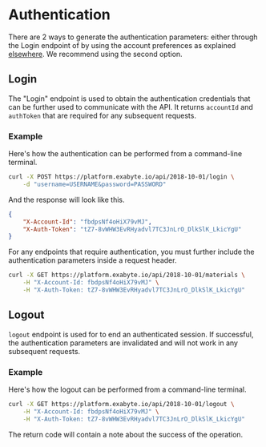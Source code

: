 # Authentication

There are 2 ways to generate the authentication parameters: either through the Login endpoint of by using the account preferences as explained [elsewhere](../accounts/ui/preferences/api/). We recommend using the second option.

## Login

The "Login" endpoint is used to obtain the authentication credentials that can be further used to communicate with the API. It returns `accountId` and `authToken` that are required for any subsequent requests. 

### Example

Here's how the authentication can be performed from a command-line terminal.

```bash
curl -X POST https://platform.exabyte.io/api/2018-10-01/login \
    -d "username=USERNAME&password=PASSWORD"
```

And the response will look like this.

```json
{
    "X-Account-Id": "fbdpsNf4oHiX79vMJ",
    "X-Auth-Token": "tZ7-8vWHW3EvRHyadvl7TC3JnLrO_DlkSlK_LkicYgU"
}
```

For any endpoints that require authentication, you must further include the authentication parameters inside a request header.

```bash
curl -X GET https://platform.exabyte.io/api/2018-10-01/materials \
    -H "X-Account-Id: fbdpsNf4oHiX79vMJ" \
    -H "X-Auth-Token: tZ7-8vWHW3EvRHyadvl7TC3JnLrO_DlkSlK_LkicYgU" 
```

## Logout

`logout` endpoint is used for to end an authenticated session. If successful, the authentication parameters are invalidated and will not work in any subsequent requests.

### Example

Here's how the logout can be performed from a command-line terminal.

```bash
curl -X GET https://platform.exabyte.io/api/2018-10-01/logout \
    -H "X-Account-Id: fbdpsNf4oHiX79vMJ" \
    -H "X-Auth-Token: tZ7-8vWHW3EvRHyadvl7TC3JnLrO_DlkSlK_LkicYgU"
```

The return code will contain a note about the success of the operation.
